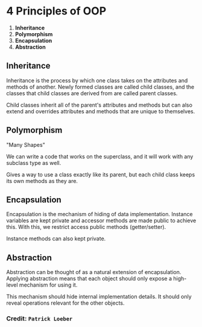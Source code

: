 # 4 Principles of OOP

1. **Inheritance**
2. **Polymorphism**
3. **Encapsulation**
4. **Abstraction**

## Inheritance

Inheritance is the process by which one class takes
on the attributes and methods of another. Newly formed
classes are called child classes, and the classes that child
classes are derived from are called parent classes.

Child classes inherit all of the parent's attributes and methods but
can also extend and overrides attributes and methods
that are unique to themselves.

## Polymorphism

"Many Shapes"

We can write a code that works on the superclass, and it will work
with any subclass type as well.

Gives a way to use a class exactly like its parent,
but each child class keeps its own methods as they are.

## Encapsulation

Encapsulation is the mechanism of hiding of data implementation.
Instance variables are kept private and accessor methods are made public to
achieve this. With this, we restrict access public methods (getter/setter).

Instance methods can also kept private.

## Abstraction

Abstraction can be thought of as a natural extension of encapsulation.
Applying abstraction means that each object should only expose a high-level mechanism for using it.

This mechanism should hide internal implementation details. 
It should only reveal operations relevant for the other objects.

### Credit: `Patrick Loeber`